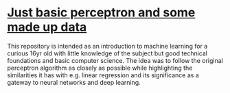 # [Just basic perceptron and some made up data](https://github.com/dgwalters-1974/perceptron_fun)
This repository is intended as an introduction to machine learning for a curious 16yr old with little knowledge of the subject but good technical foundations and basic computer science. The idea was to follow the original perceptron algorithm as closely as possible while highlighting the similarities it has with e.g. linear regression and its significance as a gateway to neural networks and deep learning.
